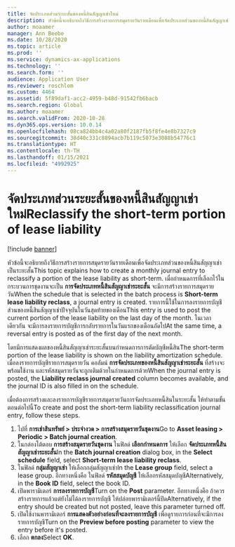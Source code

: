 ```yaml
---
title: จัดประเภทส่วนระยะสั้นของหนี้สินสัญญาเช่าใหม่
description: หัวข้อนี้จะอธิบายถึงวิธีการสร้างรายการสมุดรายวันรายเดือนเพื่อจัดประเภทส่วนของหนี้สินสัญญาเช่าเป็นระยะสั้น
author: moaamer
manager: Ann Beebe
ms.date: 10/28/2020
ms.topic: article
ms.prod: ''
ms.service: dynamics-ax-applications
ms.technology: ''
ms.search.form: ''
audience: Application User
ms.reviewer: roschlom
ms.custom: 4464
ms.assetid: 5f89daf1-acc2-4959-b48d-91542fb6bacb
ms.search.region: Global
ms.author: moaamer
ms.search.validFrom: 2020-10-28
ms.dyn365.ops.version: 10.0.14
ms.openlocfilehash: 08ca824bb4c4a02a80f2187fb5f8fe4e8b7327c9
ms.sourcegitcommit: 38d40c331c8894acb7b119c5073e3088b54776c1
ms.translationtype: HT
ms.contentlocale: th-TH
ms.lasthandoff: 01/15/2021
ms.locfileid: "4992925"
---
```

# <a name="reclassify-the-short-term-portion-of-lease-liability"></a><span data-ttu-id="26a15-103">จัดประเภทส่วนระยะสั้นของหนี้สินสัญญาเช่าใหม่</span><span class="sxs-lookup"><span data-stu-id="26a15-103">Reclassify the short-term portion of lease liability</span></span>

[!include [banner](../includes/banner.md)]

<span data-ttu-id="26a15-104">หัวข้อนี้จะอธิบายถึงวิธีการสร้างรายการสมุดรายวันรายเดือนเพื่อจัดประเภทส่วนของหนี้สินสัญญาเช่าเป็นระยะสั้น</span><span class="sxs-lookup"><span data-stu-id="26a15-104">This topic explains how to create a monthly journal entry to reclassify a portion of the lease liability as short-term.</span></span> <span data-ttu-id="26a15-105">เมื่อกำหนดการที่เลือกไว้ในกระบวนการชุดงานจะเป็น **การจัดประเภทหนี้สินสัญญาเช่าระยะสั้น** จะมีการสร้างรายการสมุดรายวัน</span><span class="sxs-lookup"><span data-stu-id="26a15-105">When the schedule that is selected in the batch process is **Short-term lease liability reclass**, a journal entry is created.</span></span> <span data-ttu-id="26a15-106">รายการนี้ใช้ในการลงรายการบัญชีส่วนของหนี้สินสัญญาเช่าปัจจุบันในวันสุดท้ายของเดือน</span><span class="sxs-lookup"><span data-stu-id="26a15-106">This entry is used to post the current portion of the lease liability on the last day of the month.</span></span> <span data-ttu-id="26a15-107">ในเวลาเดียวกัน จะมีการลงรายการบัญชีการกลับรายการในวันแรกของเดือนถัดไป</span><span class="sxs-lookup"><span data-stu-id="26a15-107">At the same time, a reversal entry is posted as of the first day of the next month.</span></span>

<span data-ttu-id="26a15-108">โดยมีการแสดงผลของหนี้สินสัญญาเช่าระยะสั้นบนกำหนดการการตัดบัญชีหนี้สิน</span><span class="sxs-lookup"><span data-stu-id="26a15-108">The short-term portion of the lease liability is shown on the liability amortization schedule.</span></span> <span data-ttu-id="26a15-109">เมื่อลงรายการบัญชีรายการสมุดรายวัน คอลัมน์ **การจัดประเภทของหนี้สินสัญญาเช่าระยะสั้น** ที่สร้างจะพร้อมใช้งาน และรหัสสมุดรายวันจะถูกเติมด้วยในกำหนดการด้วย</span><span class="sxs-lookup"><span data-stu-id="26a15-109">When the journal entry is posted, the **Liability reclass journal created** column becomes available, and the journal ID is also filled in on the schedule.</span></span>

<span data-ttu-id="26a15-110">เมื่อต้องการสร้างและลงรายการบัญชีรายการสมุดรายวันการจัดประเภทหนี้สินในระยะสั้น ให้ทำตามขั้นตอนต่อไปนี้</span><span class="sxs-lookup"><span data-stu-id="26a15-110">To create and post the short-term liability reclassification journal entry, follow these steps.</span></span>

1. <span data-ttu-id="26a15-111">ไปที่ **การเช่าสินทรัพย์ \> ประจำงวด \> การสร้างสมุดรายวันชุดงาน**</span><span class="sxs-lookup"><span data-stu-id="26a15-111">Go to **Asset leasing \> Periodic \> Batch journal creation**.</span></span>
2. <span data-ttu-id="26a15-112">ในกล่องโต้ตอบ **การสร้างสมุดรายวันชุดงาน** ในฟิลด์ **เลือกกำหนดการ** ให้เลือก **จัดประเภทหนี้สินสัญญาเช่าระยะสั้น**</span><span class="sxs-lookup"><span data-stu-id="26a15-112">In the **Batch journal creation** dialog box, in the **Select schedule** field, select **Short-term lease liability reclass**.</span></span>
3. <span data-ttu-id="26a15-113">ในฟิลด์ **กลุ่มสัญญาเช่า** ให้เลือกกลุ่มสัญญาเช่า</span><span class="sxs-lookup"><span data-stu-id="26a15-113">In the **Lease group** field, select a lease group.</span></span> <span data-ttu-id="26a15-114">อีกทางหนึ่งคือ ในฟิลด์ **รหัสสมุดบัญชี** ให้เลือกรหัสสมุดบัญชี</span><span class="sxs-lookup"><span data-stu-id="26a15-114">Alternatively, in the **Book ID** field, select the book ID.</span></span>
4. <span data-ttu-id="26a15-115">เปิดพารามิเตอร์ **การลงรายการบัญชี**</span><span class="sxs-lookup"><span data-stu-id="26a15-115">Turn on the **Post** parameter.</span></span> <span data-ttu-id="26a15-116">อีกทางหนึ่งคือ ถ้าควรสร้างรายการแล้วแต่ยังไม่ได้ลงรายการบัญชี ให้ปล่อยพารามิเตอร์นี้ปิด</span><span class="sxs-lookup"><span data-stu-id="26a15-116">Alternatively, if the entry should be created but not posted, leave this parameter turned off.</span></span>
5. <span data-ttu-id="26a15-117">เปิดใช้งานพารามิเตอร์ **การแสดงตัวอย่างก่อนที่จะลงรายการบัญชี** เพื่อดูรายการก่อนที่จะมีการลงรายการบัญชี</span><span class="sxs-lookup"><span data-stu-id="26a15-117">Turn on the **Preview before posting** parameter to view the entry before it's posted.</span></span>
6. <span data-ttu-id="26a15-118">เลือก **ตกลง**</span><span class="sxs-lookup"><span data-stu-id="26a15-118">Select **OK**.</span></span>
